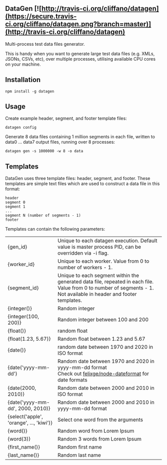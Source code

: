 DataGen [![http://travis-ci.org/cliffano/datagen](https://secure.travis-ci.org/cliffano/datagen.png?branch=master)](http://travis-ci.org/cliffano/datagen)
-------

Multi-process test data files generator.

This is handy when you want to generate large test data files (e.g. XMLs, JSONs, CSVs, etc), over multiple processes, utilising available CPU cores on your machine.

Installation
------------

    npm install -g datagen 

Usage
-----

Create example header, segment, and footer template files:

    datagen config

Generate 8 data files containing 1 million segments in each file, written to data0 ... data7 output files, running over 8 processes:

    datagen gen -s 1000000 -w 8 -o data

Templates
---------

DataGen uses three template files: header, segment, and footer. These templates are simple text files which are used to construct a data file in this format:

    header
    segment 0
    segment 1
    ...
    segment N (number of segments - 1)
    footer

Templates can contain the following parameters:

<table>
<tr><td>{gen_id}</td><td>Unique to each datagen execution. Default value is master process PID, can be overridden via -i flag.</td></tr>
<tr><td>{worker_id}</td><td>Unique to each worker. Value from 0 to number of workers - 1.</td></tr>
<tr><td>{segment_id}</td><td>Unique to each segment within the generated data file, repeated in each file. Value from 0 to number of segments - 1. Not available in header and footer templates.</td></tr>
<tr><td>{integer()}</td><td>Random integer</td></tr>
<tr><td>{integer(100, 200)}</td><td>Random integer between 100 and 200</td></tr>
<tr><td>{float()}</td><td>random float</td></tr>
<tr><td>{float(1.23, 5.67)}</td><td>Random float between 1.23 and 5.67</td></tr>
<tr><td>{date()}</td><td>random date between 1970 and 2020 in ISO format</td></tr>
<tr><td>{date('yyyy-mm-dd')</td><td>Random date between 1970 and 2020 in yyyy-mm-dd format<br/>Check out <a href="http://github.com/felixge/node-dateformat">felixge/node-dateformat</a> for date formats</td></tr>
<tr><td>{date(2000, 2010)}</td><td>Random date between 2000 and 2010 in ISO format</td></tr>
<tr><td>{date('yyyy-mm-dd', 2000, 2010)}</td><td>Random date between 2000 and 2010 in yyyy-mm-dd format</td></tr>
<tr><td>{select('apple', 'orange', ..., 'kiwi')}</td><td>Select one word from the arguments</td></tr>
<tr><td>{word()}</td><td>Random word from Lorem Ipsum</td></tr>
<tr><td>{word(3)}</td><td>Random 3 words from Lorem Ipsum</td></tr>
<tr><td>{first_name()}</td><td>Random first name</td></tr>
<tr><td>{last_name()}</td><td>Random last name</td></tr>
</table>
